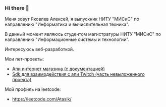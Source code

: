 ### Hi there 👋

Меня зовут Яковлев Алексей, я выпускник НИТУ "МИСиС" по направлению "Информатика и вычислительная техника".

В данный момент являюсь студентом магистратуры НИТУ "МИСиС" по направлению "Информационные системы и технологии".

Интересуюсь веб-разработкой.

Мои пет-проекты:
- [Апи интернет магазина (с документацией)](https://github.com/Atasik/market-api)
- [Sdk для взаимодействия с апи Twitch (часть невыложенного проекта)](https://github.com/Atasik/go-twitch-sdk)

Мой профиль на leetcode:
- https://leetcode.com/Atasik/

<!--
**Atasik/Atasik** is a ✨ _special_ ✨ repository because its `README.md` (this file) appears on your GitHub profile.

Here are some ideas to get you started:

- 🔭 I’m currently working on ...
- 🌱 I’m currently learning ...
- 👯 I’m looking to collaborate on ...
- 🤔 I’m looking for help with ...
- 💬 Ask me about ...
- 📫 How to reach me: ...
- 😄 Pronouns: ...
- ⚡ Fun fact: ...
-->
